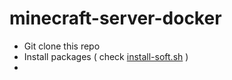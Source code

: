 # minecraft-server-docker

 * Git clone this repo
 * Install packages ( check [install-soft.sh](./install-soft.sh) )
 * 